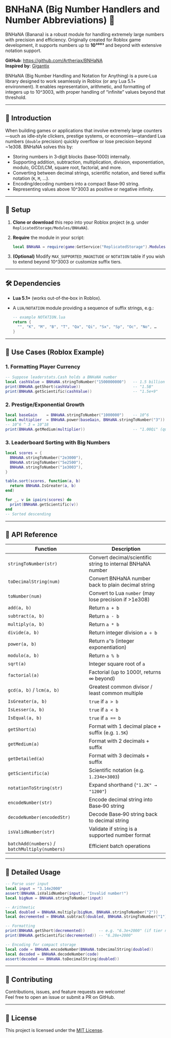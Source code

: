 # BNHaNA (Big Number Handlers and Number Abbreviations) 🍌

BNHaNA (Banana) is a robust module for handling extremely large numbers with precision and efficiency. Originally created for Roblox game development, it supports numbers up to **10³⁰⁰³** and beyond with extensive notation support.

**GitHub**: https://github.com/Artheriax/BNHaNA  
**Inspired by**: [Gigantix](https://github.com/DavldMA/Gigantix)

BNHaNA (Big Number Handling and Notation for Anything) is a pure‑Lua library designed to work seamlessly in Roblox (or any Lua 5.1+ environment). It enables representation, arithmetic, and formatting of integers up to 10^3003, with proper handling of “infinite” values beyond that threshold.

---

## 📖 Introduction

When building games or applications that involve extremely large counters—such as idle‑style clickers, prestige systems, or economies—standard Lua numbers (`double` precision) quickly overflow or lose precision beyond ~1e308. BNHaNA solves this by:

- Storing numbers in 3‑digit blocks (base‑1000) internally.
- Supporting addition, subtraction, multiplication, division, exponentiation, modulo, GCD/LCM, square root, factorial, and more.
- Converting between decimal strings, scientific notation, and tiered suffix notation (`K`, `M`, …).
- Encoding/decoding numbers into a compact Base‑90 string.
- Representing values above 10^3003 as positive or negative infinity.

---

## 🚀 Setup

1. **Clone or download** this repo into your Roblox project (e.g. under `ReplicatedStorage/Modules/BNHaNA`).
2. **Require** the module in your script:

   ```lua
   local BNHaNA = require(game:GetService("ReplicatedStorage").Modules.BNHaNA)
   ```

3. **(Optional)** Modify `MAX_SUPPORTED_MAGNITUDE` or `NOTATION` table if you wish to extend beyond 10^3003 or customize suffix tiers.

---

## 🛠️ Dependencies

- **Lua 5.1+** (works out‑of‑the‑box in Roblox).
- A `LUA/NOTATION` module providing a sequence of suffix strings, e.g.:

  ```lua
  -- example NOTATION.lua
  return {
    "", "K", "M", "B", "T", "Qa", "Qi", "Sx", "Sp", "Oc", "No", … 
  }
  ```

---

## 🎯 Use Cases (Roblox Example)

### 1. Formatting Player Currency

```lua
-- Suppose leaderstats.Cash holds a BNHaNA number
local cashValue = BNHaNA.stringToNumber("1500000000")   -- 1.5 billion
print(BNHaNA.getShort(cashValue))                       -- "1.5B"
print(BNHaNA.getScientific(cashValue))                  -- "1.5e+9"
```

### 2. Prestige/Exponential Growth

```lua
local baseGain    = BNHaNA.stringToNumber("1000000")    -- 10^6
local multiplier  = BNHaNA.power(baseGain, BNHaNA.stringToNumber("3"))
-- 10^6 ^ 3 = 10^18
print(BNHaNA.getMedium(multiplier))                     -- "1.00Qi" (quadrillion)
```

### 3. Leaderboard Sorting with Big Numbers

```lua
local scores = {
  BNHaNA.stringToNumber("2e3000"),
  BNHaNA.stringToNumber("5e2500"),
  BNHaNA.stringToNumber("1e3003"),
}

table.sort(scores, function(a, b)
  return BNHaNA.IsGreater(a, b)
end)

for _, v in ipairs(scores) do
  print(BNHaNA.getScientific(v))
end
-- Sorted descending
```

---

## 📝 API Reference

| Function                          | Description                                                                                  |
|-----------------------------------|----------------------------------------------------------------------------------------------|
| `stringToNumber(str)`             | Convert decimal/scientific string to internal BNHaNA number                                  |
| `toDecimalString(num)`            | Convert BNHaNA number back to plain decimal string                                           |
| `toNumber(num)`                   | Convert to Lua `number` (may lose precision if >1e308)                                       |
| `add(a, b)`                       | Return `a + b`                                                                                |
| `subtract(a, b)`                  | Return `a - b`                                                                                |
| `multiply(a, b)`                  | Return `a * b`                                                                                |
| `divide(a, b)`                    | Return integer division `a ÷ b`                                                               |
| `power(a, b)`                     | Return `a^b` (integer exponentiation)                                                         |
| `modulo(a, b)`                    | Return `a % b`                                                                                |
| `sqrt(a)`                         | Integer square root of `a`                                                                    |
| `factorial(a)`                    | Factorial (up to 1000!, returns ∞ beyond)                                                     |
| `gcd(a, b)` / `lcm(a, b)`         | Greatest common divisor / least common multiple                                               |
| `IsGreater(a, b)`                 | `true` if `a > b`                                                                             |
| `IsLesser(a, b)`                  | `true` if `a < b`                                                                             |
| `IsEqual(a, b)`                   | `true` if `a == b`                                                                            |
| `getShort(a)`                     | Format with 1 decimal place + suffix (e.g. `1.5K`)                                            |
| `getMedium(a)`                    | Format with 2 decimals + suffix                                                               |
| `getDetailed(a)`                  | Format with 3 decimals + suffix                                                               |
| `getScientific(a)`                | Scientific notation (e.g. `1.234e+3003`)                                                      |
| `notationToString(str)`           | Expand shorthand (`"1.2K" → "1200"`)                                                          |
| `encodeNumber(str)`               | Encode decimal string into Base‑90 string                                                     |
| `decodeNumber(encodedStr)`        | Decode Base‑90 string back to decimal string                                                  |
| `isValidNumber(str)`              | Validate if string is a supported number format                                               |
| `batchAdd(numbers)` / `batchMultiply(numbers)` | Efficient batch operations                                                     |

---

## 🔧 Detailed Usage

```lua
-- Parse user input
local input = "3.14e2000"
assert(BNHaNA.isValidNumber(input), "Invalid number!")
local bigNum = BNHaNA.stringToNumber(input)

-- Arithmetic
local doubled = BNHaNA.multiply(bigNum, BNHaNA.stringToNumber("2"))
local decremented = BNHaNA.subtract(doubled, BNHaNA.stringToNumber("1"))

-- Formatting
print(BNHaNA.getShort(decremented))      -- e.g. "6.3e+2000" (if tier not available)
print(BNHaNA.getScientific(decremented)) -- "6.28e+2000"

-- Encoding for compact storage
local code = BNHaNA.encodeNumber(BNHaNA.toDecimalString(doubled))
local decoded = BNHaNA.decodeNumber(code)
assert(decoded == BNHaNA.toDecimalString(doubled))
```

---

## 🤝 Contributing

Contributions, issues, and feature requests are welcome!  
Feel free to open an issue or submit a PR on GitHub.

---

## 📜 License

This project is licensed under the [MIT License](LICENSE).

```
